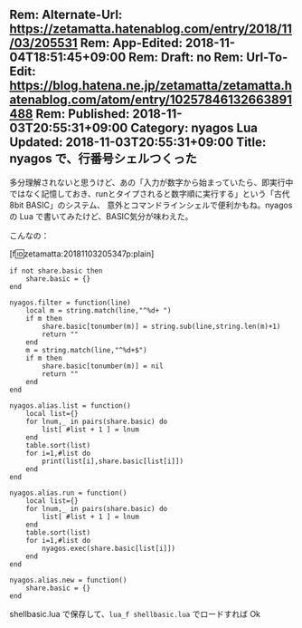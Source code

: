 Rem: Alternate-Url: https://zetamatta.hatenablog.com/entry/2018/11/03/205531
Rem: App-Edited: 2018-11-04T18:51:45+09:00
Rem: Draft: no
Rem: Url-To-Edit: https://blog.hatena.ne.jp/zetamatta/zetamatta.hatenablog.com/atom/entry/10257846132663891488
Rem: Published: 2018-11-03T20:55:31+09:00
Category: nyagos Lua
Updated: 2018-11-03T20:55:31+09:00
Title:  nyagos で、行番号シェルつくった
---
多分理解されないと思うけど、あの「入力が数字から始まっていたら、即実行中ではなく記憶しておき、runとタイプされると数字順に実行する」という「古代 8bit BASIC」のシステム、 意外とコマンドラインシェルで便利かもね。nyagos の Lua で書いてみたけど、BASIC気分が味わえた。

こんなの：

[f:id:zetamatta:20181103205347p:plain]

```
if not share.basic then
    share.basic = {}
end

nyagos.filter = function(line)
    local m = string.match(line,"^%d+ ")
    if m then
        share.basic[tonumber(m)] = string.sub(line,string.len(m)+1)
        return ""
    end
    m = string.match(line,"^%d+$")
    if m then
        share.basic[tonumber(m)] = nil
        return ""
    end
end

nyagos.alias.list = function()
    local list={}
    for lnum,_ in pairs(share.basic) do
        list[ #list + 1 ] = lnum
    end
    table.sort(list)
    for i=1,#list do
        print(list[i],share.basic[list[i]])
    end
end

nyagos.alias.run = function()
    local list={}
    for lnum,_ in pairs(share.basic) do
        list[ #list + 1 ] = lnum
    end
    table.sort(list)
    for i=1,#list do
        nyagos.exec(share.basic[list[i]])
    end
end

nyagos.alias.new = function()
    share.basic = {}
end
```

shellbasic.lua で保存して、`lua_f shellbasic.lua` でロードすれば Ok